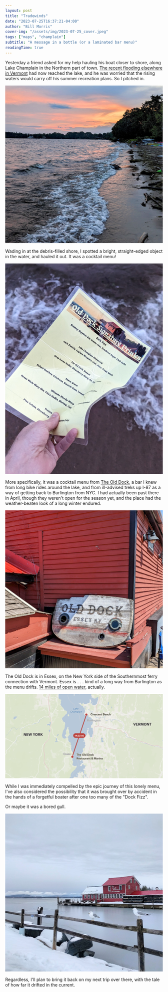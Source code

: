 ```yaml
---
layout: post
title: "Tradewinds"
date: "2023-07-25T16:37:21-04:00"
author: "Bill Morris"
cover-img: "/assets/img/2023-07-25_cover.jpeg"
tags: ["maps", "champlain"]
subtitle: "A message in a bottle (or a laminated bar menu)"
readingTime: true
---
```


Yesterday a friend asked for my help hauling his boat closer to shore, along Lake Champlain in the Northern part of town. [The recent flooding elsewhere in Vermont](https://billmorris.io/shoals/posts/2023-07-12_beautiful-summer/) had now reached the lake, and he was worried that the rising waters would carry off his summer recreation plans. So I pitched in.

![1](/shoals/assets/img/2023-07-25_cover.jpeg)

Wading in at the debris-filled shore, I spotted a bright, straight-edged object in the water, and hauled it out. It was a cocktail menu!

![4](/shoals/assets/img/2023-07-25_4.jpeg)

More specifically, it was a cocktail menu from [The Old Dock](https://www.theolddockhouseonchamplain.com/), a bar I knew from long bike rides around the lake, and from ill-advised treks up I-87 as a way of getting back to Burlington from NYC. I had actually been past there in April, though they weren't open for the season yet, and the place had the weather-beaten look of a long winter endured.

![2](/shoals/assets/img/2023-07-25_2.jpeg)

The Old Dock is in Essex, on the New York side of the Southernmost ferry connection with Vermont. Essex is . . . kind of a long way from Burlington as the menu drifts. [14 miles of open water](https://felt.com/map/Old-Dock-Menu-YJvXQH1NQEmRmBOz5vVltD?loc=44.3884,-73.2569,10.64z&share=1), actually. 

![1](/shoals/assets/img/2023-07-25_1.png)

While I was immediately compelled by the epic journey of this lonely menu, I've also considered the possibility that it was brought over by accident in the hands of a forgetful boater after one too many of the "Dock Fizz". 

Or maybe it was a bored gull.

![3](/shoals/assets/img/2023-07-25_3.jpeg)

Regardless, I'll plan to bring it back on my next trip over there, with the tale of how far it drifted in the current.